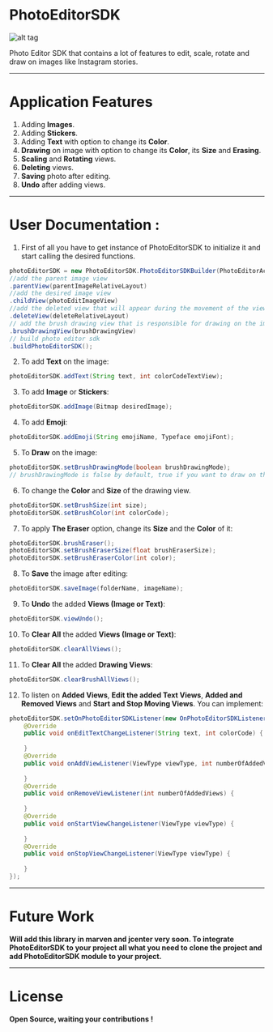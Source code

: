 # PhotoEditorSDK

![alt tag](https://s18.postimg.org/xza5yw53d/photoeditorsdk.png)

Photo Editor SDK that contains a lot of features to edit, scale, rotate and draw on images like Instagram stories.

-----------------------------------------------------------------------------------------------------

# Application Features
1. Adding **Images**.
2. Adding **Stickers**.
3. Adding **Text** with option to change its **Color**.
4. **Drawing** on image with option to change its **Color**, its **Size** and **Erasing**.
5. **Scaling** and **Rotating** views.
6. **Deleting** views.
7. **Saving** photo after editing.
8. **Undo** after adding views.

-----------------------------------------------------------------------------------------------------

# User Documentation :

1. First of all you have to get instance of PhotoEditorSDK to initialize it and start calling the desired functions.
```java
photoEditorSDK = new PhotoEditorSDK.PhotoEditorSDKBuilder(PhotoEditorActivity.this)
//add the parent image view
.parentView(parentImageRelativeLayout)
//add the desired image view
.childView(photoEditImageView)
//add the deleted view that will appear during the movement of the views
.deleteView(deleteRelativeLayout)
// add the brush drawing view that is responsible for drawing on the image view
.brushDrawingView(brushDrawingView)
// build photo editor sdk
.buildPhotoEditorSDK();
```

2. To add **Text** on the image:
```java
photoEditorSDK.addText(String text, int colorCodeTextView);
```

3. To add **Image** or **Stickers**:
```java
photoEditorSDK.addImage(Bitmap desiredImage);
```

4. To add **Emoji**:
```java
photoEditorSDK.addEmoji(String emojiName, Typeface emojiFont);
```

5. To **Draw** on the image:
```java
photoEditorSDK.setBrushDrawingMode(boolean brushDrawingMode);
// brushDrawingMode is false by default, true if you want to draw on the image view
```

6. To change the **Color** and **Size** of the drawing view.
```java
photoEditorSDK.setBrushSize(int size);
photoEditorSDK.setBrushColor(int colorCode);
```

7. To apply **The Eraser** option, change its **Size** and the **Color** of it:
```java
photoEditorSDK.brushEraser();
photoEditorSDK.setBrushEraserSize(float brushEraserSize);
photoEditorSDK.setBrushEraserColor(int color);
```

8. To **Save** the image after editing:
```java
photoEditorSDK.saveImage(folderName, imageName);
```

9. To **Undo** the added **Views (Image or Text)**:
```java
photoEditorSDK.viewUndo();
```

10. To **Clear All** the added **Views (Image or Text)**:
```java
photoEditorSDK.clearAllViews();
```

11. To **Clear All** the added **Drawing Views**:
```java
photoEditorSDK.clearBrushAllViews();
```

12. To listen on **Added Views**, **Edit the added Text Views**, **Added and Removed Views** and **Start and Stop Moving Views**. You can implement:
```java
photoEditorSDK.setOnPhotoEditorSDKListener(new OnPhotoEditorSDKListener() {
    @Override
    public void onEditTextChangeListener(String text, int colorCode) {
    
    }
    @Override
    public void onAddViewListener(ViewType viewType, int numberOfAddedViews) {
    
    }
    @Override
    public void onRemoveViewListener(int numberOfAddedViews) {
    
    }
    @Override
    public void onStartViewChangeListener(ViewType viewType) {
    
    }
    @Override
    public void onStopViewChangeListener(ViewType viewType) {
    
    }
});
```
-----------------------------------------------------------------------------------------------------

# Future Work

**Will add this library in marven and jcenter very soon. To integrate PhotoEditorSDK to your project all what you need to clone the project and add PhotoEditorSDK module to your project.**

-----------------------------------------------------------------------------------------------------

# License

**Open Source, waiting your contributions !**
